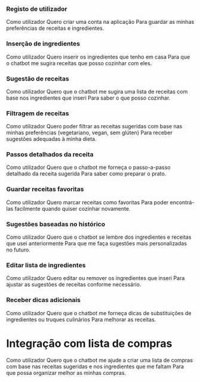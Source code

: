 ### Registo de utilizador
Como utilizador
Quero criar uma conta na aplicação
Para guardar as minhas preferências de receitas e ingredientes.

### Inserção de ingredientes
Como utilizador
Quero inserir os ingredientes que tenho em casa
Para que o chatbot me sugira receitas que posso cozinhar com eles.

### Sugestão de receitas
Como utilizador
Quero que o chatbot me sugira uma lista de receitas com base nos ingredientes que inseri
Para saber o que posso cozinhar.

### Filtragem de receitas
Como utilizador
Quero poder filtrar as receitas sugeridas com base nas minhas preferências (vegetariano, vegan, sem glúten)
Para receber sugestões adequadas à minha dieta.

### Passos detalhados da receita
Como utilizador
Quero que o chatbot me forneça o passo-a-passo detalhado da receita sugerida
Para saber como preparar o prato.

### Guardar receitas favoritas
Como utilizador
Quero marcar receitas como favoritas
Para poder encontrá-las facilmente quando quiser cozinhar novamente.

### Sugestões baseadas no histórico
Como utilizador
Quero que o chatbot se lembre dos ingredientes e receitas que usei anteriormente
Para que me faça sugestões mais personalizadas no futuro.

### Editar lista de ingredientes
Como utilizador
Quero editar ou remover os ingredientes que inseri
Para ajustar as sugestões de receitas conforme necessário.

### Receber dicas adicionais
Como utilizador
Quero que o chatbot me forneça dicas de substituições de ingredientes ou truques culinários
Para melhorar as receitas.

# Integração com lista de compras
Como utilizador
Quero que o chatbot me ajude a criar uma lista de compras com base nas receitas sugeridas e nos ingredientes que me faltam
Para que possa organizar melhor as minhas compras.
